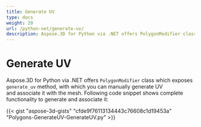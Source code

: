 ```yaml
---
title: Generate UV
type: docs
weight: 20
url: /python-net/generate-uv/
description: Aspose.3D for Python via .NET offers PolygonModifier class which exposes GenerateUV method, with which you can manually generate UV and associate it with the mesh. Following code snippet shows complete functionality to generate and associate it.
---
```


# **Generate UV**
Aspose.3D for Python via .NET offers `PolygonModifier` class which exposes `generate_uv` method, with which you can manually generate UV and associate it with the mesh. Following code snippet shows complete functionality to generate and associate it:



{{< gist "aspose-3d-gists" "cfde9f76113134443c76608c1d19453a" "Polygons-GenerateUV-GenerateUV.py" >}}
